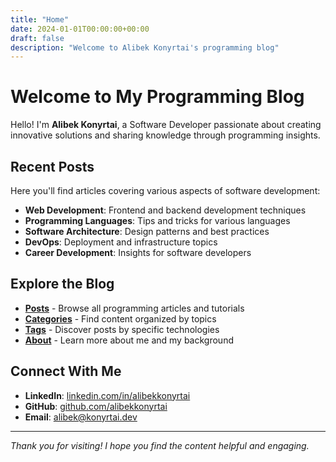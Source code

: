 ```yaml
---
title: "Home"
date: 2024-01-01T00:00:00+00:00
draft: false
description: "Welcome to Alibek Konyrtai's programming blog"
---
```


# Welcome to My Programming Blog

Hello! I'm **Alibek Konyrtai**, a Software Developer passionate about creating innovative solutions and sharing knowledge through programming insights.

## Recent Posts

Here you'll find articles covering various aspects of software development:

- **Web Development**: Frontend and backend development techniques
- **Programming Languages**: Tips and tricks for various languages  
- **Software Architecture**: Design patterns and best practices
- **DevOps**: Deployment and infrastructure topics
- **Career Development**: Insights for software developers

## Explore the Blog

- **[Posts](/posts/)** - Browse all programming articles and tutorials
- **[Categories](/categories/)** - Find content organized by topics
- **[Tags](/tags/)** - Discover posts by specific technologies
- **[About](/about/)** - Learn more about me and my background

## Connect With Me

- **LinkedIn**: [linkedin.com/in/alibekkonyrtai](https://linkedin.com/in/alibekkonyrtai)
- **GitHub**: [github.com/alibekkonyrtai](https://github.com/alibekkonyrtai)
- **Email**: [alibek@konyrtai.dev](mailto:alibek@konyrtai.dev)

---

*Thank you for visiting! I hope you find the content helpful and engaging.*
